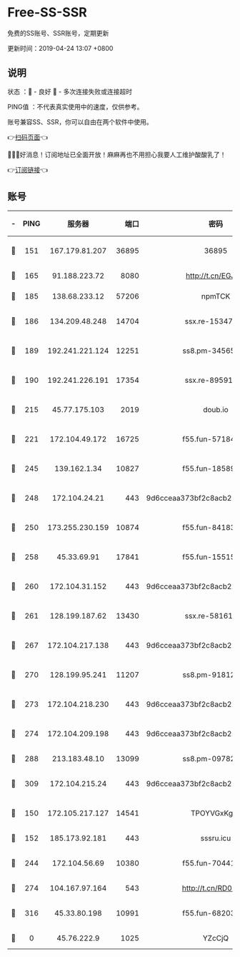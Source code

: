 # Free-SS-SSR

免费的SS账号、SSR账号，定期更新

更新时间：2019-04-24 13:07 +0800

## 说明

状态     ：🙂 - 良好 🙁 - 多次连接失败或连接超时

PING值   ：不代表真实使用中的速度，仅供参考。

账号兼容SS、SSR，你可以自由在两个软件中使用。

👉[扫码页面](https://liesauer.github.io/Free-SS-SSR/)👈

🎉🎉🎉好消息！订阅地址已全面开放！麻麻再也不用担心我要人工维护酸酸乳了！

👉[订阅链接](https://www.liesauer.net/yogurt/subscribe?ACCESS_TOKEN=DAYxR3mMaZAsaqUb)👈

## 账号

|-|PING|服务器|端口|密码|加密方式|区域|
|:----:|:----:|:-----:|-----:|:----:|:----:|:----:|
|🙂|151|167.179.81.207|36895|36895|aes-256-cfb|JP|
|🙂|165|91.188.223.72|8080|http://t.cn/EGJIyrl|rc4-md5|RU|
|🙂|185|138.68.233.12|57206|npmTCK|rc4-md5|US|
|🙂|186|134.209.48.248|14704|ssx.re-15347823|aes-256-cfb|US|
|🙂|189|192.241.221.124|12251|ss8.pm-34565272|aes-256-cfb|US|
|🙂|190|192.241.226.191|17354|ssx.re-89591313|aes-256-cfb|US|
|🙂|215|45.77.175.103|2019|doub.io|aes-128-ctr|SG|
|🙂|221|172.104.49.172|16725|f55.fun-57184998|aes-256-cfb|SG|
|🙂|245|139.162.1.34|10827|f55.fun-18589749|aes-256-cfb|SG|
|🙂|248|172.104.24.21|443|9d6cceaa373bf2c8acb22e60b6a58be6|aes-256-cfb|US|
|🙂|250|173.255.230.159|10874|f55.fun-84183514|aes-256-cfb|US|
|🙂|258|45.33.69.91|17841|f55.fun-15515168|aes-256-cfb|US|
|🙂|260|172.104.31.152|443|9d6cceaa373bf2c8acb22e60b6a58be6|aes-256-cfb|US|
|🙂|261|128.199.187.62|13430|ssx.re-58161768|aes-256-cfb|SG|
|🙂|267|172.104.217.138|443|9d6cceaa373bf2c8acb22e60b6a58be6|aes-256-cfb|US|
|🙂|270|128.199.95.241|11207|ss8.pm-91812416|aes-256-cfb|SG|
|🙂|273|172.104.218.230|443|9d6cceaa373bf2c8acb22e60b6a58be6|aes-256-cfb|US|
|🙂|274|172.104.209.198|443|9d6cceaa373bf2c8acb22e60b6a58be6|aes-256-cfb|US|
|🙂|288|213.183.48.10|13099|ss8.pm-09782866|rc4-md5|RU|
|🙂|309|172.104.215.24|443|9d6cceaa373bf2c8acb22e60b6a58be6|aes-256-cfb|US|
|🙂|150|172.105.217.127|14541|TPOYVGxKglpi|aes-256-cfb|JP|
|🙂|152|185.173.92.181|443|sssru.icu|rc4-md5|RU|
|🙂|244|172.104.56.69|10380|f55.fun-70441815|aes-256-cfb|SG|
|🙂|274|104.167.97.164|543|http://t.cn/RD0D7sx|rc4-md5|CA|
|🙂|316|45.33.80.198|10991|f55.fun-68203987|aes-256-cfb|US|
|🙁|0|45.76.222.9|1025|YZcCjQ|rc4-md5|JP|
